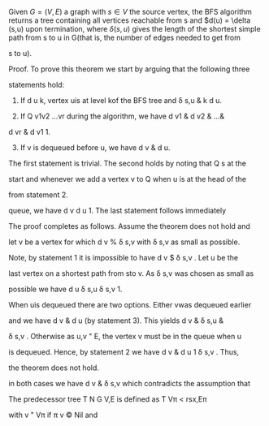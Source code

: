 Given $G =(V,E)$ a graph with $s \in V$ the source vertex, the BFS algorithm returns a tree containing all vertices reachable from s and $d(u) = \delta (s,u) upon termination, where $\delta (s,u)$ gives the length of the shortest simple path from s to u in G(that is, the number of edges needed to get from

s to u).

Proof. To prove this theorem we start by arguing that the following three

statements hold:

1. If d u k, vertex uis at level kof the BFS tree and δ s,u & k d u.

2. If Q v1v2 ...vr during the algorithm, we have d v1 & d v2 & ...&

d vr & d v1 1.

3. If v is dequeued before u, we have d v & d u.

The first statement is trivial. The second holds by noting that Q s at the

start and whenever we add a vertex v to Q when u is at the head of the

from statement 2.

queue, we have d v d u 1. The last statement follows immediately

The proof completes as follows. Assume the theorem does not hold and

let v be a vertex for which d v % δ s,v with δ s,v as small as possible.

Note, by statement 1 it is impossible to have d v $ δ s,v . Let u be the

last vertex on a shortest path from sto v. As δ s,v was chosen as small as

possible we have d u δ s,u δ s,v 1.

When uis dequeued there are two options. Either vwas dequeued earlier

and we have d v & d u (by statement 3). This yields d v & δ s,u &

δ s,v . Otherwise as u,v " E, the vertex v must be in the queue when u

is dequeued. Hence, by statement 2 we have d v & d u 1 δ s,v . Thus,

the theorem does not hold.

in both cases we have d v & δ s,v which contradicts the assumption that

The predecessor tree T N G V,E is defined as T Vπ < rsx,Eπ

with v " Vπ if π v © Nil and
